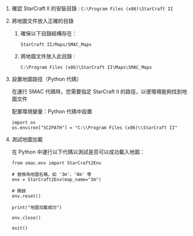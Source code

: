 #
1. 確認 StarCraft II 的安裝目錄 : `C:\Program Files (x86)\StarCraft II`
2. 將地圖文件放入正確的目錄
   1. 確保以下目錄結構存在：
      ```
      StarCraft II/Maps/SMAC_Maps
      ```
      
   2. 將地圖文件放入此目錄 :
      ```
      C:\Program Files (x86)\StarCraft II\Maps\SMAC_Maps
      ```
      
3. 設置地圖路徑（Python 代碼）

   在運行 SMAC 代碼時，您需要指定 StarCraft II 的路徑，以便環境能夠找到地圖文件

   配置環境變量：Python 代碼中設置
    ```
    import os
    os.environ["SC2PATH"] = "C:\\Program Files (x86)\\StarCraft II"
    ```
4. 測試地圖加載

   在 Python 中運行以下代碼以測試是否可以成功載入地圖：
   ```
   from smac.env import StarCraft2Env
   
   # 替換為地圖名稱，如 '3m'、'8m' 等
   env = StarCraft2Env(map_name="3m")

   # 開啟
   env.reset()
   
   print("地圖加載成功")
   
   env.close()
   ```
   ```
   exit()
   ```




